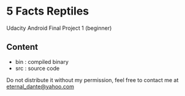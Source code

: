 # 5 Facts Reptiles
Udacity Android Final Project 1 (beginner)

## Content
- bin : compiled binary
- src : source code

Do not distribute it without my permission, feel free to contact me at eternal_dante@yahoo.com
